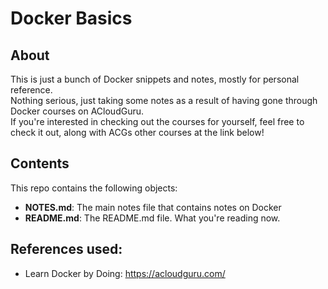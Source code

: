 # Docker Basics
## About
This is just a bunch of Docker snippets and notes, mostly for personal reference.</br>
Nothing serious, just taking some notes as a result of having gone through Docker courses on ACloudGuru.</br>
If you're interested in checking out the courses for yourself, feel free to check it out, along with ACGs other courses at the link below!</br>

## Contents
This repo contains the following objects:
- **NOTES.md**: The main notes file that contains notes on Docker
- **README.md**: The README.md file. What you're reading now.

## References used:
- Learn Docker by Doing:   https://acloudguru.com/
